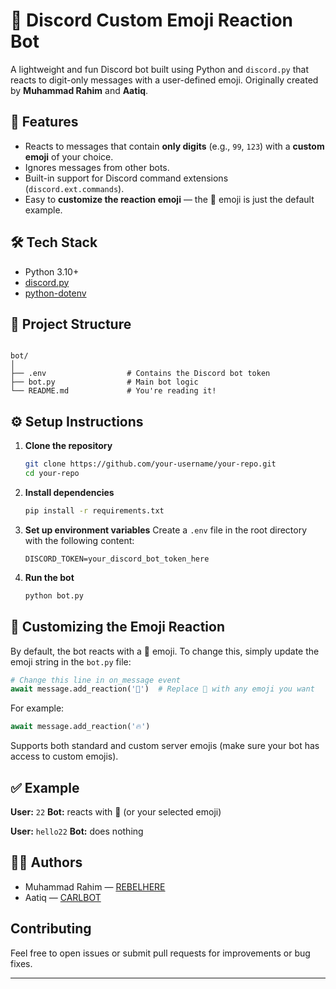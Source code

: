 
# 🐄 Discord Custom Emoji Reaction Bot

A lightweight and fun Discord bot built using Python and `discord.py` that reacts to digit-only messages with a user-defined emoji. Originally created by **Muhammad Rahim** and **Aatiq**.

## 🚀 Features

- Reacts to messages that contain **only digits** (e.g., `99`, `123`) with a **custom emoji** of your choice.
- Ignores messages from other bots.
- Built-in support for Discord command extensions (`discord.ext.commands`).
- Easy to **customize the reaction emoji** — the 🐐 emoji is just the default example.

## 🛠️ Tech Stack

- Python 3.10+
- [discord.py](https://github.com/Rapptz/discord.py)
- [python-dotenv](https://pypi.org/project/python-dotenv/)

## 📁 Project Structure

```

bot/
│
├── .env                  # Contains the Discord bot token
├── bot.py                # Main bot logic
└── README.md             # You're reading it!

````

## ⚙️ Setup Instructions

1. **Clone the repository**  
   ```bash
   git clone https://github.com/your-username/your-repo.git
   cd your-repo


2. **Install dependencies**

   ```bash
   pip install -r requirements.txt
   ```

3. **Set up environment variables**
   Create a `.env` file in the root directory with the following content:

   ```env
   DISCORD_TOKEN=your_discord_bot_token_here
   ```

4. **Run the bot**

   ```bash
   python bot.py
   ```

## 🎨 Customizing the Emoji Reaction

By default, the bot reacts with a 🐐 emoji.
To change this, simply update the emoji string in the `bot.py` file:

```python
# Change this line in on_message event
await message.add_reaction('🐐')  # Replace 🐐 with any emoji you want
```

For example:

```python
await message.add_reaction('🔥')
```

Supports both standard and custom server emojis (make sure your bot has access to custom emojis).

## ✅ Example

**User:** `22`
**Bot:** reacts with 🐐 (or your selected emoji)

**User:** `hello22`
**Bot:** does nothing


## 👨‍💻 Authors

* Muhammad Rahim — [REBELHERE](https://github.com/Rebelhere)
* Aatiq — [CARLBOT](https://github.com/aatiqqq)

## Contributing
Feel free to open issues or submit pull requests for improvements or bug fixes.

---

